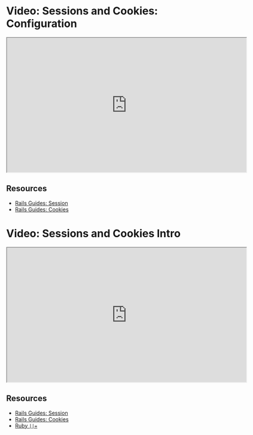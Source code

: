 # Video: Sessions and Cookies: Configuration

<iframe src="https://player.vimeo.com/video/609112816/?title=0&byline=0&portrait=0" width="640" height="360" allowfullscreen="allowfullscreen" allow="autoplay; fullscreen; picture-in-picture"></iframe>

## Resources

- [Rails Guides: Session](https://guides.rubyonrails.org/action_controller_overview.html#session)
- [Rails Guides: Cookies](https://guides.rubyonrails.org/action_controller_overview.html#cookies)

# Video: Sessions and Cookies Intro

<iframe src="https://player.vimeo.com/video/609140443/?title=0&byline=0&portrait=0" width="640" height="360" allowfullscreen="allowfullscreen" allow="autoplay; fullscreen; picture-in-picture"></iframe>

## Resources

- [Rails Guides: Session](https://guides.rubyonrails.org/action_controller_overview.html#session)
- [Rails Guides: Cookies](https://guides.rubyonrails.org/action_controller_overview.html#cookies)
- [Ruby `||=`](http://www.rubyinside.com/what-rubys-double-pipe-or-equals-really-does-5488.html)
